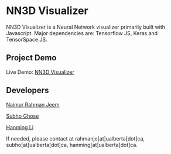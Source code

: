 # NN3D Visualizer

NN3D Visualizer is a Neural Network visualizer primarily built with Javascript.
Major dependencies are: Tensorflow JS, Keras and TensorSpace JS.

## Project Demo

Live Demo: [NN3D Visualizer](http://162.246.156.116/804/index.html) 



## Developers
[Naimur Rahman Jeem](https://www.linkedin.com/in/zeeem/)

[Subho Ghose](https://www.linkedin.com/in/subhoghose/)

[Hanming Li](https://www.linkedin.com/in/hanming-li-306b11199/)


If needed, please contact at rahmanje[at]ualberta[dot]ca, subho[at]ualberta[dot]ca, hanming[at]ualberta[dot]ca.